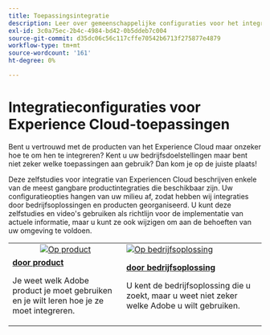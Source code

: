 ```yaml
---
title: Toepassingsintegratie
description: Leer over gemeenschappelijke configuraties voor het integreren van de toepassingen van het Experience Cloud. Ontdek hoe de best-in-klasse ondernemingsproducten van Adobe u kunnen helpen uw bedrijfsuitdagingen aanpakken.
exl-id: 3c0a75ec-2b4c-4984-bd42-0b5ddeb7c004
source-git-commit: d35dc06c56c117cffe70542b6713f275877e4879
workflow-type: tm+mt
source-wordcount: '161'
ht-degree: 0%

---
```


# Integratieconfiguraties voor Experience Cloud-toepassingen

Bent u vertrouwd met de producten van het Experience Cloud maar onzeker hoe te om hen te integreren? Kent u uw bedrijfsdoelstellingen maar bent niet zeker welke toepassingen aan gebruik? Dan kom je op de juiste plaats!

Deze zelfstudies voor integratie van Experiencen Cloud beschrijven enkele van de meest gangbare productintegraties die beschikbaar zijn. Uw configuratieopties hangen van uw milieu af, zodat hebben wij integraties door bedrijfsoplossingen en producten georganiseerd. U kunt deze zelfstudies en video&#39;s gebruiken als richtlijn voor de implementatie van actuele informatie, maar u kunt ze ook wijzigen om aan de behoeften van uw omgeving te voldoen.

<table>
<tr>
   <td style="vertical-align: middle; text-align: center;">
      <a  href="./integrations-between-applications/overview.md"><img alt="Op product" src="https://cdn.experienceleague.adobe.com/thumb/by-product.png"/></a>
   </td>
   <td>
      <a  href="./solution-categories/overview.md"><img alt="Op bedrijfsoplossing" src="https://cdn.experienceleague.adobe.com/thumb/by-solution.png"/></a>
   </td>  
</tr>
<tr>
   <td>
      <div><strong><a href="./integrations-between-applications/overview.md"> door product </a></strong></div>
      <p>
        Je weet welk Adobe product je moet gebruiken en je wilt leren hoe je ze moet integreren.
      </p>
   </td>
   <td>
      <div><strong><a href="./solution-categories/overview.md"> door bedrijfsoplossing </a></strong></div>
      <p>
        U kent de bedrijfsoplossing die u zoekt, maar u weet niet zeker welke Adobe u wilt gebruiken.
      </p>
   </td>  
</tr>   
</table>
